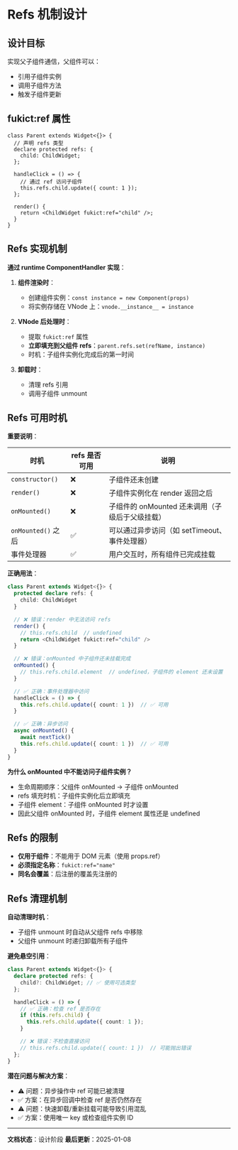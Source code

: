 # Refs 机制设计

## 设计目标

实现父子组件通信，父组件可以：

- 引用子组件实例
- 调用子组件方法
- 触发子组件更新

## fukict:ref 属性

```tsx
class Parent extends Widget<{}> {
  // 声明 refs 类型
  declare protected refs: {
    child: ChildWidget;
  };

  handleClick = () => {
    // 通过 ref 访问子组件
    this.refs.child.update({ count: 1 });
  };

  render() {
    return <ChildWidget fukict:ref="child" />;
  }
}
```

## Refs 实现机制

**通过 runtime ComponentHandler 实现**：

1. **组件渲染时**：

   - 创建组件实例：`const instance = new Component(props)`
   - 将实例存储在 VNode 上：`vnode.__instance__ = instance`

2. **VNode 后处理时**：

   - 提取 `fukict:ref` 属性
   - **立即填充到父组件 refs**：`parent.refs.set(refName, instance)`
   - 时机：子组件实例化完成后的第一时间

3. **卸载时**：
   - 清理 refs 引用
   - 调用子组件 unmount

## Refs 可用时机

**重要说明**：

| 时机               | refs 是否可用 | 说明                                            |
| ------------------ | ------------- | ----------------------------------------------- |
| `constructor()`    | ❌            | 子组件还未创建                                  |
| `render()`         | ❌            | 子组件实例化在 render 返回之后                  |
| `onMounted()`      | ❌            | 子组件的 onMounted 还未调用（子级后于父级挂载） |
| `onMounted()` 之后 | ✅            | 可以通过异步访问（如 setTimeout、事件处理器）   |
| 事件处理器         | ✅            | 用户交互时，所有组件已完成挂载                  |

**正确用法**：

```typescript
class Parent extends Widget<{}> {
  protected declare refs: {
    child: ChildWidget
  }

  // ❌ 错误：render 中无法访问 refs
  render() {
    // this.refs.child  // undefined
    return <ChildWidget fukict:ref="child" />
  }

  // ❌ 错误：onMounted 中子组件还未挂载完成
  onMounted() {
    // this.refs.child.element  // undefined，子组件的 element 还未设置
  }

  // ✅ 正确：事件处理器中访问
  handleClick = () => {
    this.refs.child.update({ count: 1 })  // ✅ 可用
  }

  // ✅ 正确：异步访问
  async onMounted() {
    await nextTick()
    this.refs.child.update({ count: 1 })  // ✅ 可用
  }
}
```

**为什么 onMounted 中不能访问子组件实例？**

- 生命周期顺序：父组件 onMounted → 子组件 onMounted
- refs 填充时机：子组件实例化后立即填充
- 子组件 element：子组件 onMounted 时才设置
- 因此父组件 onMounted 时，子组件 element 属性还是 undefined

## Refs 的限制

- **仅用于组件**：不能用于 DOM 元素（使用 props.ref）
- **必须指定名称**：`fukict:ref="name"`
- **同名会覆盖**：后注册的覆盖先注册的

## Refs 清理机制

**自动清理时机**：

- 子组件 unmount 时自动从父组件 refs 中移除
- 父组件 unmount 时递归卸载所有子组件

**避免悬空引用**：

```typescript
class Parent extends Widget<{}> {
  declare protected refs: {
    child?: ChildWidget; // ✅ 使用可选类型
  };

  handleClick = () => {
    // ✅ 正确：检查 ref 是否存在
    if (this.refs.child) {
      this.refs.child.update({ count: 1 });
    }

    // ❌ 错误：不检查直接访问
    // this.refs.child.update({ count: 1 })  // 可能抛出错误
  };
}
```

**潜在问题与解决方案**：

- ⚠️ 问题：异步操作中 ref 可能已被清理
- ✅ 方案：在异步回调中检查 ref 是否仍然存在
- ⚠️ 问题：快速卸载/重新挂载可能导致引用混乱
- ✅ 方案：使用唯一 key 或检查组件实例 ID

---

**文档状态**：设计阶段
**最后更新**：2025-01-08

